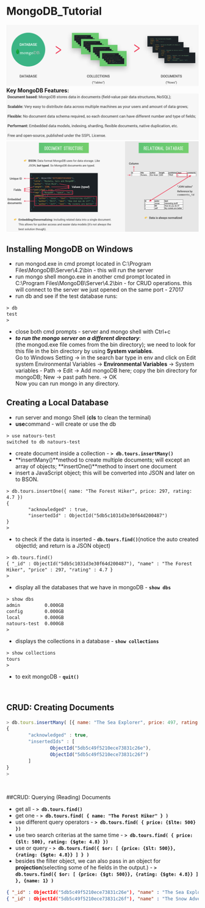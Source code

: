 # MongoDB_Tutorial
![mongoDB explained](images/mongoDB1.png)  
**Key MongoDB Features:**
![mongoDB features](images/mongoDB2.png)
![mongoDB vs relational db](images/mongoDB3.png)

## Installing MongoDB on Windows
- run mongod.exe in cmd prompt located in  C:\Program Files\MongoDB\Server\4.2\bin - this will run the server
- run mongo shell mongo.exe in another cmd prompt located in C:\Program Files\MongoDB\Server\4.2\bin - for CRUD operations. this will connect to the server we just opened on the same port - 27017
- run db and see if the test database runs:
```
> db
test
>
```   
- close both cmd prompts - server and mongo shell with Ctrl+c
- ***to run the mongo server on a different directory***:  
  (the mongod.exe file comes from the bin directory); we need to look for this file in the bin directory by using **System variables**.  
  Go to Windows Setting -> in the search bar type in env and click on Edit system Environmental Variables -> **Environmental Variables** -> System variables - Path -> Edit -> Add mongoDB here; copy the bin directory for mongoDB; New -> past path here. -> OK  
  Now you can run mongo in any directory.  

## Creating a Local Database
- run server and mongo Shell (**cls** to clean the terminal)
- **use**command - will create or use the db
```
> use natours-test
switched to db natours-test
```
- create document inside a collection - **```> db.tours.insertMany()```**
- **insertMany()**method to create multiple documents; will except an array of objects; **insertOne()**method to insert one document
- insert a JavaScript object; this will be converted into JSON and later on to BSON.
```
> db.tours.insertOne({ name: "The Forest Hiker", price: 297, rating: 4.7 })
{
        "acknowledged" : true,
        "insertedId" : ObjectId("5db5c1031d3e30f64d200487")
}
>
```
- to check if the data is inserted - **```db.tours.find()```**(notice the auto created objectId; and return is a JSON object)
```
> db.tours.find()
{ "_id" : ObjectId("5db5c1031d3e30f64d200487"), "name" : "The Forest Hiker", "price" : 297, "rating" : 4.7 }
>
```  
- display all the databases that we have in mongoDB - **```show dbs```**
```
> show dbs
admin         0.000GB
config        0.000GB
local         0.000GB
natours-test  0.000GB
>
```
- displays the collections in a database - **```show collections```**  
```
> show collections
tours
>
```  
- to exit mongoDB - **```quit()```**
<br/>

## CRUD: Creating Documents
```JavaScript
> db.tours.insertMany( [{ name: "The Sea Explorer", price: 497, rating: 4.8 } , { name: "The Snow Adventure", price: 997, rating: 4.9, difficulty: "easy" }] )
{
        "acknowledged" : true,
        "insertedIds" : [
                ObjectId("5db5c49f5210ece73831c26e"),
                ObjectId("5db5c49f5210ece73831c26f")
        ]
}
>
```  
<br/>

##CRUD: Querying (Reading) Documents
- get all - **```> db.tours.find()```**
- get one - **```> db.tours.find( { name: "The Forest Hiker" } )```**
- use different query operators - **```> db.tours.find( { price: {$lte: 500} })```**
- use two search criterias at the same time - **```> db.tours.find( { price: {$lt: 500}, rating: {$gte: 4.8} })   ```**
- use or query - **```> db.tours.find({ $or: [ {price: {$lt: 500}}, {rating: {$gte: 4.8}} ] } )```**
- besides the filter object, we can also pass in an object for **projection**(selecting some of he fields in the output.) - **```> db.tours.find({ $or: [ {price: {$gt: 500}}, {rating: {$gte: 4.8}} ] }, {name: 1} )```**  
```JSON
{ "_id" : ObjectId("5db5c49f5210ece73831c26e"), "name" : "The Sea Explorer" }
{ "_id" : ObjectId("5db5c49f5210ece73831c26f"), "name" : "The Snow Adventure" }
```
